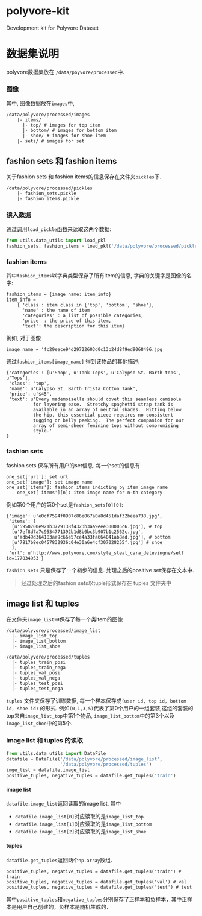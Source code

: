 # polyvore-kit
Development kit for Polyvore Dataset

# 数据集说明
polyvore数据集放在 `/data/poyvore/processed`中.
### 图像
其中, 图像数据放在`images`中,
```
/data/polyvore/processed/images
    |- items/
      |- top/ # images for top item
      |- bottom/ # images for bottom item
      |- shoe/ # images for shoe item
    |- sets/ # images for set
```

## fashion sets 和 fashion items
关于fashion sets 和 fashion items的信息保存在文件夹`pickles`下.
```
/data/polyvore/processed/pickles
    |- fashion_sets.pickle
    |- fashion_items.pickle
```
### 读入数据
通过调用`load_pickle`函数来读取这两个数据:
```python
from utils.data_utils import load_pkl
fashion_sets, fashion_items = load_pkl('/data/polyvore/processed/pickles')
```
### fashion items

其中`fashion_items`以字典类型保存了所有item的信息, 字典的关键字是图像的名字:
```
fashion_items = {image name: item_info}
item_info =
    { 'class': item class in {'top', 'bottom', 'shoe'},
      'name' : the name of item
      'categories' : a list of possible categories,
      'price' : the price of this item,
      'text': the description for this item}
```
例如, 对于图像
```
image_name = 'fc29eece94d29722603d0c13b24d8f9ed9068496.jpg
```
通过`fashion_items[image_name]` 得到该物品的其他描述:
```
{'categories': [u'Shop', u'Tank Tops', u'Calypso St. Barth tops', u'Tops'],
 'class': 'top',
 'name': u'Calypso St. Barth Trista Cotton Tank',
 'price': u'$45',
 'text': u'Every mademoiselle should covet this seamless camisole
          for layering ease.  Stretchy spaghetti strap tank is
          available in an array of neutral shades.  Hitting below
          the hip, this essential piece requires no consistent
          tugging or belly peeking.  The perfect companion for our
          array of semi-sheer feminine tops without compromising
          style.'
}
```


### fashion sets
fashion sets 保存所有用户的set信息. 每一个set的信息有
```
one_set['url']: set url
one_set['image']: set image name
one_set['items']: fashion items indicting by item image name
    one_set['items'][n]: item image name for n-th category
```
例如第0个用户的第0个set是`fashion_sets[0][0]`:
```
{'image': u'e0cf7594f0907c86e067a0a8d451daf32beea738.jpg',
 'items': [
  [u'5950700e921b3779138f4323b3aa9eee300005c6.jpg'], # top
  [u'7ef8d7a7c9534771392b1d8b0bc3b907b1c2562c.jpg',
   u'adb49d364183aa9c66e57ce4a33fa664041ab8ed.jpg'], # bottom
  [u'7817b8ec0457832936c04e30a6e4cf307028255f.jpg'] # shoe
  ],
 'url': u'http://www.polyvore.com/style_steal_cara_delevingne/set?id=177034953'}
```
`fashion_sets` 只是保存了一个初步的信息. 处理之后的positive set保存在文本中.

> 经过处理之后的fashion sets以tuple形式保存在 tuples 文件夹中

## image list 和 tuples
在文件夹`image_list`中保存了每一个类item的图像
```
/data/polyvore/processed/image_list
  |- image_list_top
  |- image_list_bottom
  |- image_list_shoe

/data/polyvore/processed/tuples
  |- tuples_train_posi
  |- tuples_train_nega
  |- tuples_val_posi
  |- tuples_val_nega
  |- tuples_test_posi
  |- tuples_test_nega
```

`tuples` 文件夹保存了训练数据, 每一个样本保存成`(user id, top id, bottom id, shoe id)` 的形式.
例如`(0,1,3,5)`代表了第0个用户的一组套装,这组的套装的top来自`image_list_top`中第1个物品, `image_list_bottom`中的第3个以及`image_list_shoe`中的第5个.


### image list 和 tuples 的读取

```python
from utils.data_utils import DataFile
datafile = DataFile('/data/polyvore/processed/image_list',
                    '/data/polyvore/processed/tuples')
imge_list = datafile.image_list
positive_tuples, negative_tuples = datafile.get_tuples('train')
```

#### image list
`datafile.image_list`返回读取的image list, 其中
- `datafile.image_list[0]`对应读取的是`image_list_top`
- `datafile.image_list[1]`对应读取的是`image_list_bottom`
- `datafile.image_list[2]`对应读取的是`image_list_shoe`

#### tuples
`datafile.get_tuples`返回两个`np.array`数组．
```
positive_tuples, negative_tuples = datafile.get_tuples('train') # train
positive_tuples, negative_tuples = datafile.get_tuples('val') # val
positive_tuples, negative_tuples = datafile.get_tuples('test') # test
```
其中`positive_tuples`和`negative_tuples`分别保存了正样本和负样本，其中正样本是用户自己创建的，负样本是随机生成的．
